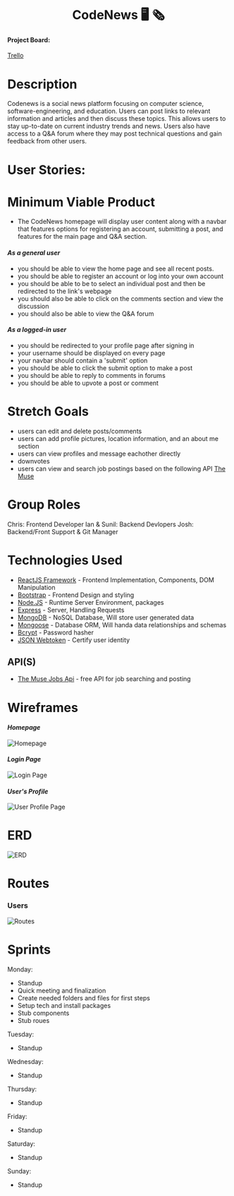 <h1 align="center"><b>CodeNews 🖥 🗞</b></h1>

#### Project Board: 
[Trello](https://trello.com/b/w0GiYk44/codenews-project-board)

# **Description**
Codenews is a social news platform focusing on computer science, software-engineering, and education. Users can post links to relevant information and articles and then discuss these topics. This allows users to stay up-to-date on current industry trends and news. Users also have access to a Q&A forum where they may post technical questions and gain feedback from other users.


# **User Stories:**
# **Minimum Viable Product**
- The CodeNews homepage will display user content along with a navbar that features options for registering an account, submitting a post, and features for the main page and Q&A section.

#### ***As a general user***
- you should be able to view the home page and see all recent posts.
- you should be able to register an account or log into your own account
- you should be able to be to select an individual post and then be redirected to the link's webpage
- you should also be able to click on the comments section and view the discussion
- you should also be able to view the Q&A forum

#### ***As a logged-in user***
- you should be redirected to your profile page after signing in
- your username should be displayed on every page
- your navbar should contain a 'submit' option
- you should be able to click the submit option to make a post
- you should be able to reply to comments in forums
- you should be able to upvote a post or comment

# **Stretch Goals**
- users can edit and delete posts/comments
- users can add profile pictures, location information, and an about me section
- users can view profiles and message eachother directly
- downvotes
- users can view and search job postings based on the following API [The Muse](https://www.themuse.com/developers/api/v2?ref=apilist.fun)


# **Group Roles**
Chris: Frontend Developer
Ian & Sunil: Backend Devlopers
Josh: Backend/Front Support & Git Manager


# **Technologies Used**
- [ReactJS Framework](https://reactjs.org/) - Frontend Implementation, Components, DOM Manipulation
- [Bootstrap](https://getbootstrap.com/) - Frontend Design and styling
- [Node.JS](https://nodejs.org/en/) - Runtime Server Environment, packages
- [Express](https://expressjs.com/) - Server, Handling Requests
- [MongoDB](https://www.mongodb.com/) - NoSQL Database, Will store user generated data 
- [Mongoose]() - Database ORM, Will handa data relationships and schemas
- [Bcrypt](https://www.npmjs.com/package/bcrypt) - Password hasher
- [JSON Webtoken](https://www.npmjs.com/package/jsonwebtoken) - Certify user identity

## **API(S)**
- [The Muse Jobs Api](https://www.themuse.com/developers/api/v2?ref=apilist.fun) - free API for job searching and posting


# **Wireframes**
#### ***Homepage***
![Homepage](images/Homepage.png)

#### ***Login Page***
![Login Page](images/Login.png)

#### ***User's Profile***
![User Profile Page](images/User_Profile.png)


# **ERD**
![ERD](images/ERD.png)


# Routes 
### **Users**
![Routes](images/routes.png)


# **Sprints**
Monday:
* Standup
* Quick meeting and finalization
* Create needed folders and files for first steps
* Setup tech and install packages
* Stub components
* Stub roues

Tuesday:
* Standup 

Wednesday:
* Standup 

Thursday:
* Standup 

Friday:
* Standup 

Saturday:
* Standup 

Sunday:
* Standup 